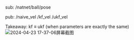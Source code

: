 sub: /natnet/ball/pose

pub: /naive_vel /kf_vel /ukf_vel

Takeaway: kf ≡ ukf (when parameters are exactly the same)
![2024-04-23 17-37-06屏幕截图](https://github.com/JJJJJllll/ukf/assets/117176940/d58730f7-9d4d-4c27-87c5-21181a064c2b)
